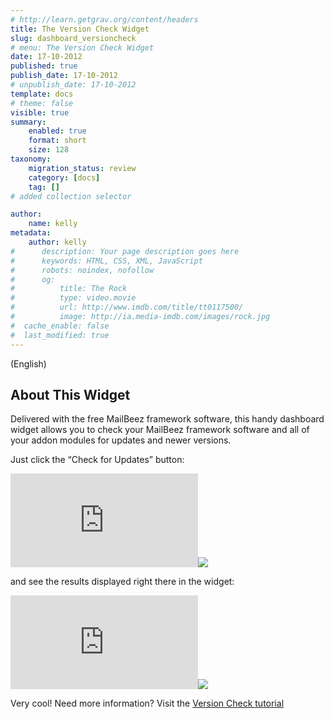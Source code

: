 ```yaml
---
# http://learn.getgrav.org/content/headers
title: The Version Check Widget
slug: dashboard_versioncheck
# menu: The Version Check Widget
date: 17-10-2012
published: true
publish_date: 17-10-2012
# unpublish_date: 17-10-2012
template: docs
# theme: false
visible: true
summary:
    enabled: true
    format: short
    size: 128
taxonomy:
    migration_status: review
    category: [docs]
    tag: []
# added collection selector

author:
    name: kelly
metadata:
    author: kelly
#      description: Your page description goes here
#      keywords: HTML, CSS, XML, JavaScript
#      robots: noindex, nofollow
#      og:
#          title: The Rock
#          type: video.movie
#          url: http://www.imdb.com/title/tt0117500/
#          image: http://ia.media-imdb.com/images/rock.jpg
#  cache_enable: false
#  last_modified: true
---
```


(English)

## About This Widget

Delivered with the free MailBeez framework software, this handy dashboard widget allows you to check your MailBeez framework software and all of your addon modules for updates and newer versions.

Just click the “Check for Updates” button:

[![](http://localhost/wordpress_mailbeez_EOL/wp-content/themes/awake/lib/scripts/timthumb/thumb.php?src=http://www.mailbeez.com/images/doc/dashboardbeez/versioncheck.png&w=270&h=185&zc=1&q=100 "Version Check Widget")](http://www.mailbeez.com/images/doc/dashboardbeez/versioncheck.png "Version Check Widget")![](http://localhost/wordpress_mailbeez_EOL/wp-content/themes/awake/images/shortcodes/image_shadow.png)

and see the results displayed right there in the widget:

[![](http://localhost/wordpress_mailbeez_EOL/wp-content/themes/awake/lib/scripts/timthumb/thumb.php?src=http://www.mailbeez.com/images/doc/getting_started/version_check.png&w=270&h=183&zc=1&q=100 "Version Check Results Widget")](http://www.mailbeez.com/images/doc/getting_started/version_check.png "Version Check Results Widget")![](http://localhost/wordpress_mailbeez_EOL/wp-content/themes/awake/images/shortcodes/image_shadow.png)

Very cool! Need more information? Visit the [Version Check tutorial](http://www.mailbeez.com/documentation/tutorials/using-the-mailbeez-version-check-widget/)
